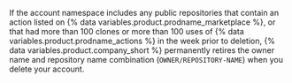 If the account namespace includes any public repositories that contain an action listed on {% data variables.product.prodname_marketplace %}, or that had more than 100 clones or more than 100 uses of {% data variables.product.prodname_actions %} in the week prior to deletion, {% data variables.product.company_short %} permanently retires the owner name and repository name combination (`OWNER/REPOSITORY-NAME`) when you delete your account.
